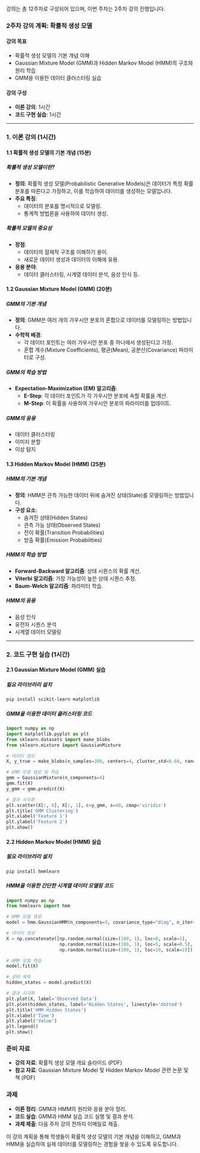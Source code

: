 강의는 총 12주차로 구성되어 있으며, 이번 주차는 2주차 강의 진행입니다.

### 2주차 강의 계획: 확률적 생성 모델

#### 강의 목표
- 확률적 생성 모델의 기본 개념 이해
- Gaussian Mixture Model (GMM)과 Hidden Markov Model (HMM)의 구조와 원리 학습
- GMM을 이용한 데이터 클러스터링 실습

#### 강의 구성
- **이론 강의**: 1시간
- **코드 구현 실습**: 1시간

---

### 1. 이론 강의 (1시간)

#### 1.1 확률적 생성 모델의 기본 개념 (15분)

##### 확률적 생성 모델이란?
- **정의**: 확률적 생성 모델(Probabilistic Generative Models)은 데이터가 특정 확률 분포를 따른다고 가정하고, 이를 학습하여 데이터를 생성하는 모델입니다.
- **주요 특징**:
  - 데이터의 분포를 명시적으로 모델링.
  - 통계적 방법론을 사용하여 데이터 생성.

##### 확률적 모델의 중요성
- **장점**:
  - 데이터의 잠재적 구조를 이해하기 용이.
  - 새로운 데이터 생성과 데이터의 이해에 유용.
- **응용 분야**:
  - 데이터 클러스터링, 시계열 데이터 분석, 음성 인식 등.

#### 1.2 Gaussian Mixture Model (GMM) (20분)

##### GMM의 기본 개념
- **정의**: GMM은 여러 개의 가우시안 분포의 혼합으로 데이터를 모델링하는 방법입니다.
- **수학적 배경**:
  - 각 데이터 포인트는 여러 가우시안 분포 중 하나에서 생성된다고 가정.
  - 혼합 계수(Mixture Coefficients), 평균(Mean), 공분산(Covariance) 파라미터로 구성.

##### GMM의 학습 방법
- **Expectation-Maximization (EM) 알고리즘**:
  - **E-Step**: 각 데이터 포인트가 각 가우시안 분포에 속할 확률을 계산.
  - **M-Step**: 이 확률을 사용하여 가우시안 분포의 파라미터를 업데이트.

##### GMM의 응용
- 데이터 클러스터링
- 이미지 분할
- 이상 탐지

#### 1.3 Hidden Markov Model (HMM) (25분)

##### HMM의 기본 개념
- **정의**: HMM은 관측 가능한 데이터 뒤에 숨겨진 상태(State)를 모델링하는 방법입니다.
- **구성 요소**:
  - 숨겨진 상태(Hidden States)
  - 관측 가능 상태(Observed States)
  - 전이 확률(Transition Probabilities)
  - 방출 확률(Emission Probabilities)

##### HMM의 학습 방법
- **Forward-Backward 알고리즘**: 상태 시퀀스의 확률 계산.
- **Viterbi 알고리즘**: 가장 가능성이 높은 상태 시퀀스 추정.
- **Baum-Welch 알고리즘**: 파라미터 학습.

##### HMM의 응용
- 음성 인식
- 유전자 시퀀스 분석
- 시계열 데이터 모델링

---

### 2. 코드 구현 실습 (1시간)

#### 2.1 Gaussian Mixture Model (GMM) 실습

##### 필요 라이브러리 설치
```bash
pip install scikit-learn matplotlib
```

##### GMM을 이용한 데이터 클러스터링 코드
```python
import numpy as np
import matplotlib.pyplot as plt
from sklearn.datasets import make_blobs
from sklearn.mixture import GaussianMixture

# 데이터 생성
X, y_true = make_blobs(n_samples=300, centers=4, cluster_std=0.60, random_state=0)

# GMM 모델 생성 및 학습
gmm = GaussianMixture(n_components=4)
gmm.fit(X)
y_gmm = gmm.predict(X)

# 결과 시각화
plt.scatter(X[:, 0], X[:, 1], c=y_gmm, s=40, cmap='viridis')
plt.title('GMM Clustering')
plt.xlabel('Feature 1')
plt.ylabel('Feature 2')
plt.show()
```

#### 2.2 Hidden Markov Model (HMM) 실습

##### 필요 라이브러리 설치
```bash
pip install hmmlearn
```

##### HMM을 이용한 간단한 시계열 데이터 모델링 코드
```python
import numpy as np
from hmmlearn import hmm

# HMM 모델 생성
model = hmm.GaussianHMM(n_components=3, covariance_type="diag", n_iter=100)

# 데이터 생성
X = np.concatenate([np.random.normal(size=(100, 1), loc=0, scale=1),
                    np.random.normal(size=(100, 1), loc=5, scale=0.5),
                    np.random.normal(size=(100, 1), loc=10, scale=2)])

# HMM 모델 학습
model.fit(X)

# 상태 예측
hidden_states = model.predict(X)

# 결과 시각화
plt.plot(X, label='Observed Data')
plt.plot(hidden_states, label='Hidden States', linestyle='dotted')
plt.title('HMM Hidden States')
plt.xlabel('Time')
plt.ylabel('Value')
plt.legend()
plt.show()
```

### 준비 자료
- **강의 자료**: 확률적 생성 모델 개요 슬라이드 (PDF)
- **참고 자료**: Gaussian Mixture Model 및 Hidden Markov Model 관련 논문 및 책 (PDF)

### 과제
- **이론 정리**: GMM과 HMM의 원리와 응용 분야 정리.
- **코드 실습**: GMM과 HMM 실습 코드 실행 및 결과 분석.
- **과제 제출**: 다음 주차 강의 전까지 이메일로 제출.

이 강의 계획을 통해 학생들이 확률적 생성 모델의 기본 개념을 이해하고, GMM과 HMM을 실습하여 실제 데이터를 모델링하는 경험을 쌓을 수 있도록 유도합니다.